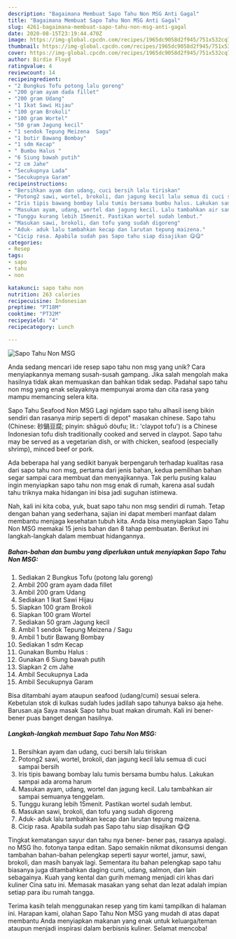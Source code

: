 ```yaml
---
description: "Bagaimana Membuat Sapo Tahu Non MSG Anti Gagal"
title: "Bagaimana Membuat Sapo Tahu Non MSG Anti Gagal"
slug: 4261-bagaimana-membuat-sapo-tahu-non-msg-anti-gagal
date: 2020-08-15T23:19:44.470Z
image: https://img-global.cpcdn.com/recipes/1965dc9058d2f945/751x532cq70/sapo-tahu-non-msg-foto-resep-utama.jpg
thumbnail: https://img-global.cpcdn.com/recipes/1965dc9058d2f945/751x532cq70/sapo-tahu-non-msg-foto-resep-utama.jpg
cover: https://img-global.cpcdn.com/recipes/1965dc9058d2f945/751x532cq70/sapo-tahu-non-msg-foto-resep-utama.jpg
author: Birdie Floyd
ratingvalue: 4
reviewcount: 14
recipeingredient:
- "2 Bungkus Tofu potong lalu goreng"
- "200 gram ayam dada fillet"
- "200 gram Udang"
- "1 Ikat Sawi Hijau"
- "100 gram Brokoli"
- "100 gram Wortel"
- "50 gram Jagung kecil"
- "1 sendok Tepung Meizena  Sagu"
- "1 butir Bawang Bombay"
- "1 sdm Kecap"
- " Bumbu Halus "
- "6 Siung bawah putih"
- "2 cm Jahe"
- "Secukupnya Lada"
- "Secukupnya Garam"
recipeinstructions:
- "Bersihkan ayam dan udang, cuci bersih lalu tiriskan"
- "Potong2 sawi, wortel, brokoli, dan jagung kecil lalu semua di cuci sampai bersih"
- "Iris tipis bawang bombay lalu tumis bersama bumbu halus. Lakukan sampai ada aroma harum"
- "Masukan ayam, udang, wortel dan jagung kecil. Lalu tambahkan air sampai semuanya tenggelam."
- "Tunggu kurang lebih 15menit. Pastikan wortel sudah lembut."
- "Masukan sawi, brokoli, dan tofu yang sudah digoreng"
- "Aduk- aduk lalu tambahkan kecap dan larutan tepung maizena."
- "Cicip rasa. Apabila sudah pas Sapo tahu siap disajikan 😋😋"
categories:
- Resep
tags:
- sapo
- tahu
- non

katakunci: sapo tahu non 
nutrition: 263 calories
recipecuisine: Indonesian
preptime: "PT18M"
cooktime: "PT32M"
recipeyield: "4"
recipecategory: Lunch

---
```



![Sapo Tahu Non MSG](https://img-global.cpcdn.com/recipes/1965dc9058d2f945/751x532cq70/sapo-tahu-non-msg-foto-resep-utama.jpg)

Anda sedang mencari ide resep sapo tahu non msg yang unik? Cara menyiapkannya memang susah-susah gampang. Jika salah mengolah maka hasilnya tidak akan memuaskan dan bahkan tidak sedap. Padahal sapo tahu non msg yang enak selayaknya mempunyai aroma dan cita rasa yang mampu memancing selera kita.

Sapo Tahu Seafood Non MSG Lagi ngidam sapo tahu alhasil iseng bikin sendiri dan rasanya mirip seperti di depot&#34; masakan chinese. Sapo tahu (Chinese: 砂鍋豆腐; pinyin: shāguō dòufu; lit.: &#39;claypot tofu&#39;) is a Chinese Indonesian tofu dish traditionally cooked and served in claypot. Sapo tahu may be served as a vegetarian dish, or with chicken, seafood (especially shrimp), minced beef or pork.

Ada beberapa hal yang sedikit banyak berpengaruh terhadap kualitas rasa dari sapo tahu non msg, pertama dari jenis bahan, kedua pemilihan bahan segar sampai cara membuat dan menyajikannya. Tak perlu pusing kalau ingin menyiapkan sapo tahu non msg enak di rumah, karena asal sudah tahu triknya maka hidangan ini bisa jadi suguhan istimewa.


Nah, kali ini kita coba, yuk, buat sapo tahu non msg sendiri di rumah. Tetap dengan bahan yang sederhana, sajian ini dapat memberi manfaat dalam membantu menjaga kesehatan tubuh kita. Anda bisa menyiapkan Sapo Tahu Non MSG memakai 15 jenis bahan dan 8 tahap pembuatan. Berikut ini langkah-langkah dalam membuat hidangannya.

<!--inarticleads1-->

##### Bahan-bahan dan bumbu yang diperlukan untuk menyiapkan Sapo Tahu Non MSG:

1. Sediakan 2 Bungkus Tofu (potong lalu goreng)
1. Ambil 200 gram ayam dada fillet
1. Ambil 200 gram Udang
1. Sediakan 1 Ikat Sawi Hijau
1. Siapkan 100 gram Brokoli
1. Siapkan 100 gram Wortel
1. Sediakan 50 gram Jagung kecil
1. Ambil 1 sendok Tepung Meizena / Sagu
1. Ambil 1 butir Bawang Bombay
1. Sediakan 1 sdm Kecap
1. Gunakan  Bumbu Halus :
1. Gunakan 6 Siung bawah putih
1. Siapkan 2 cm Jahe
1. Ambil Secukupnya Lada
1. Ambil Secukupnya Garam


Bisa ditambahi ayam ataupun seafood (udang/cumi) sesuai selera. Kebetulan stok di kulkas sudah ludes jadilah sapo tahunya bakso aja hehe. Barusan.aja Saya masak Sapo tahu buat makan dirumah. Kali ini bener- bener puas banget dengan hasilnya. 

<!--inarticleads2-->

##### Langkah-langkah membuat Sapo Tahu Non MSG:

1. Bersihkan ayam dan udang, cuci bersih lalu tiriskan
1. Potong2 sawi, wortel, brokoli, dan jagung kecil lalu semua di cuci sampai bersih
1. Iris tipis bawang bombay lalu tumis bersama bumbu halus. Lakukan sampai ada aroma harum
1. Masukan ayam, udang, wortel dan jagung kecil. Lalu tambahkan air sampai semuanya tenggelam.
1. Tunggu kurang lebih 15menit. Pastikan wortel sudah lembut.
1. Masukan sawi, brokoli, dan tofu yang sudah digoreng
1. Aduk- aduk lalu tambahkan kecap dan larutan tepung maizena.
1. Cicip rasa. Apabila sudah pas Sapo tahu siap disajikan 😋😋


Tingkat kematangan sayur dan tahu nya bener- bener pas, rasanya apalagi. no MSG lho. fotonya tanpa editan. Sapo semakin nikmat dikonsumsi dengan tambahan bahan-bahan pelengkap seperti sayur wortel, jamur, sawi, brokoli, dan masih banyak lagi. Sementara itu bahan pelengkap sapo tahu biasanya juga ditambahkan daging cumi, udang, salmon, dan lain sebagainya. Kuah yang kental dan gurih memang menjadi ciri khas dari kuliner Cina satu ini. Memasak masakan yang sehat dan lezat adalah impian setiap para ibu rumah tangga. 

Terima kasih telah menggunakan resep yang tim kami tampilkan di halaman ini. Harapan kami, olahan Sapo Tahu Non MSG yang mudah di atas dapat membantu Anda menyiapkan makanan yang enak untuk keluarga/teman ataupun menjadi inspirasi dalam berbisnis kuliner. Selamat mencoba!
